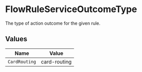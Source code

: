 # FlowRuleServiceOutcomeType

The type of action outcome for the given rule.


## Values

| Name          | Value         |
| ------------- | ------------- |
| `CardRouting` | card-routing  |